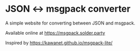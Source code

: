 # JSON <-> msgpack converter

A simple website for converting between JSON and msgpack.

Available online at https://msgpack.solder.party

Inspired by https://kawanet.github.io/msgpack-lite/
